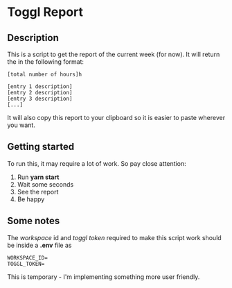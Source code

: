 # Toggl Report

## Description

This is a script to get the report of the current week (for now).
It will return the in the following format:

```
[total number of hours]h

[entry 1 description]
[entry 2 description]
[entry 3 description]
[...]
```

It will also copy this report to your clipboard so it is easier to paste wherever you want.

## Getting started

To run this, it may require a lot of work. So pay close attention:

1. Run **yarn start**
2. Wait some seconds
3. See the report
4. Be happy

## Some notes

The _workspace_ id and _toggl token_ required to make this script work should be inside a **.env** file as

```
WORKSPACE_ID=
TOGGL_TOKEN=
```

This is temporary - I'm implementing something more user friendly.
